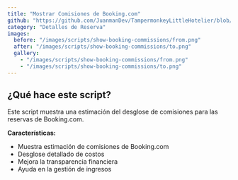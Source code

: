 ```yaml
---
title: "Mostrar Comisiones de Booking.com"
github: "https://github.com/JuanmanDev/TampermonkeyLittleHotelier/blob/main/frontdesk/reservationDetails/showComissions.user.js"
category: "Detalles de Reserva"
images:
  before: "/images/scripts/show-booking-commissions/from.png"
  after: "/images/scripts/show-booking-commissions/to.png"
  gallery:
    - "/images/scripts/show-booking-commissions/from.png"
    - "/images/scripts/show-booking-commissions/to.png"
---
```


## ¿Qué hace este script?

Este script muestra una estimación del desglose de comisiones para las reservas de Booking.com.

**Características:**
- Muestra estimación de comisiones de Booking.com
- Desglose detallado de costos
- Mejora la transparencia financiera
- Ayuda en la gestión de ingresos
